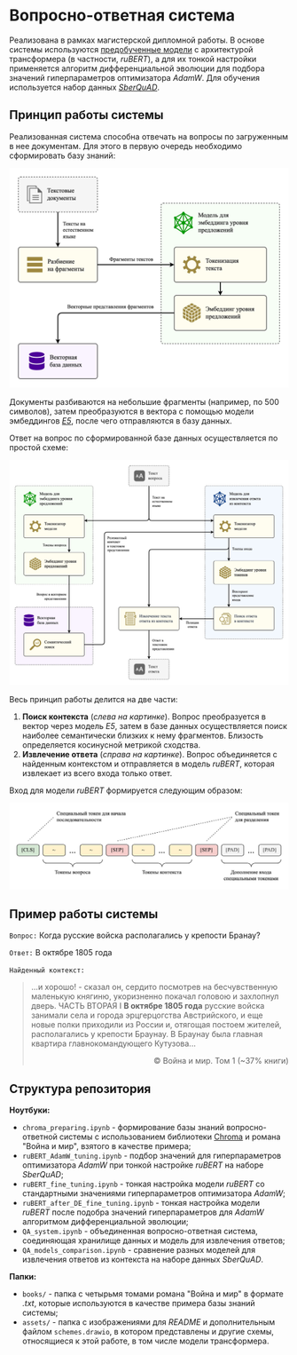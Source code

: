 # Вопросно-ответная система

Реализована в рамках магистерской дипломной работы. В основе системы используются [предобученные модели](https://arxiv.org/abs/2309.10931) с архитектурой трансформера (в частности, *ruBERT*), а для их тонкой настройки применяется алгоритм дифференциальной эволюции для подбора значений гиперпараметров оптимизатора *AdamW*. Для обучения используется набор данных [*SberQuAD*](https://huggingface.co/datasets/kuznetsoffandrey/sberquad).

## Принцип работы системы

Реализованная система способна отвечать на вопросы по загруженным в нее документам. Для этого в первую очередь необходимо сформировать базу знаний:

![](assets/DB.jpg)

Документы разбиваются на небольшие фрагменты (например, по 500 символов), затем преобразуются в вектора с помощью модели эмбеддингов [*E5*](https://arxiv.org/abs/2402.05672), после чего отправляются в базу данных.

Ответ на вопрос по сформированной базе данных осуществляется по простой схеме:

![](assets/concept.jpg)

Весь принцип работы делится на две части:
1. **Поиск контекста** (*слева на картинке*). Вопрос преобразуется в вектор через модель *E5*, затем в базе данных осуществляется поиск наиболее семантически близких к нему фрагментов. Близость определяется косинусной метрикой сходства.
2. **Извлечение ответа** (*справа на картинке*). Вопрос объединяется с найденным контекстом и отправляется в модель *ruBERT*, которая извлекает из всего входа только ответ.

Вход для модели *ruBERT* формируется следующим образом:

![](assets/input.jpg)

## Пример работы системы

`Вопрос:` Когда русские войска располагались у крепости Бранау?

`Ответ:` В октябре 1805 года

`Найденный контекст:` 
> ...и хорошо! - сказал он, сердито посмотрев на бесчувственную маленькую княгиню, укоризненно покачал головою и захлопнул дверь.
ЧАСТЬ BTОРАЯ
I
**В октябре 1805 года** русские войска занимали села и города эрцгерцогства Австрийского, и еще новые полки приходили из России и, отягощая постоем жителей, располагались у крепости Браунау. В Браунау была главная квартира главнокомандующего Кутузова... <p align="right">© Война и мир. Том 1 (~37% книги)</p>

## Структура репозитория

**Ноутбуки:**
- `chroma_preparing.ipynb` - формирование базы знаний вопросно-ответной системы с использованием библиотеки [Chroma](https://www.trychroma.com/) и романа "Война и мир", взятого в качестве примера;
- `ruBERT_AdamW_tuning.ipynb` - подбор значений для гиперпараметров оптимизатора *AdamW* при тонкой настройке *ruBERT* на наборе *SberQuAD*;
- `ruBERT_fine_tuning.ipynb` - тонкая настройка модели *ruBERT* со стандартными значениями гиперпараметров оптимизатора *AdamW*;
- `ruBERT_after_DE_fine_tuning.ipynb` - тонкая настройка модели *ruBERT* после подобра значений гиперпараметров для *AdamW* алгоритмом дифференциальной эволюции;
- `QA_system.ipynb` - объединенная вопросно-ответная система, соединяющая хранилище данных и модель для извлечения ответов;
- `QA_models_comparison.ipynb` - сравнение разных моделей для извлечения ответов из контекста на наборе данных *SberQuAD*.

**Папки:**
- `books/` - папка с четырьмя томами романа "Война и мир" в формате *.txt*, которые используются в качестве примера базы знаний системы;
- `assets/` - папка с изображениями для *README* и дополнительным файлом `schemes.drawio`, в котором представлены и другие схемы, относящиеся к этой работе, в том числе модели трансформера.